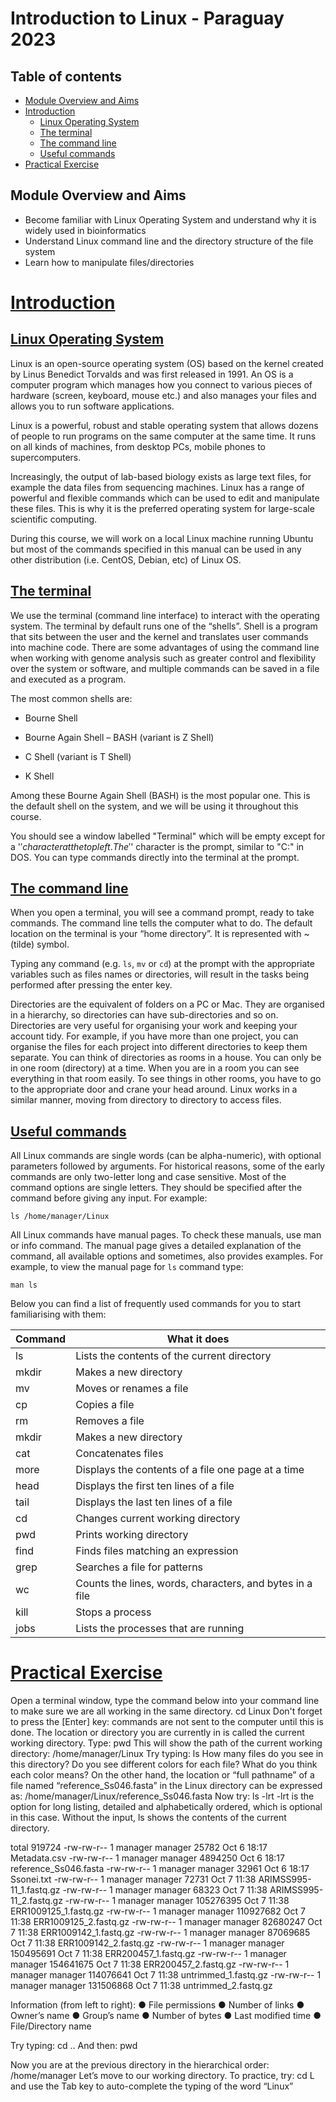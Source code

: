# Introduction to Linux - Paraguay 2023 <!-- omit in toc -->

## Table of contents <!-- omit in toc -->
- [Module Overview and Aims](#module-overview-and-aims)
- [Introduction](#introduction)
  - [Linux Operating System](#linux-operating-system)
  - [The terminal](#the-terminal)
  - [The command line](#the-command-line)
  - [Useful commands](#useful-commands)
- [Practical Exercise](#practical-exercise)

## Module Overview and Aims
- Become familiar with Linux Operating System and understand why it is widely used in bioinformatics
- Understand Linux command line and the directory structure of the file system
- Learn how to manipulate files/directories

# [Introduction](#introduction)

## [Linux Operating System](#linux-operating-system)
Linux is an open-source operating system (OS) based on the kernel created by Linus Benedict Torvalds and was first released in 1991. An OS is a computer program which manages how you connect to various pieces of hardware (screen, keyboard, mouse etc.) and also manages your files and allows you to run software applications.

Linux is a powerful, robust and stable operating system that allows dozens of people to run programs on the same computer at the same time. It runs on all kinds of machines, from desktop PCs, mobile phones to supercomputers.

Increasingly, the output of lab-based biology exists as large text files, for example the data files from sequencing machines. Linux has a range of powerful and flexible commands which can be used to edit and manipulate these files. This is why it is the preferred operating system for large-scale scientific computing.

During this course, we will work on a local Linux machine running Ubuntu but most of the commands specified in this manual can be used in any other distribution (i.e. CentOS, Debian, etc) of Linux OS. 

## [The terminal](#the-terminal)
We use the terminal (command line interface) to interact with the operating system. The terminal by default runs one of the “shells”. Shell is a program that sits between the user and the kernel and translates user commands into machine code. There are some advantages of using the command line when working with genome analysis such as greater control and flexibility over the system or software, and multiple commands can be saved in a file and executed as a program. 

The most common shells are:

- Bourne Shell

- Bourne Again Shell – BASH (variant is Z Shell)

- C Shell (variant is T Shell)

- K Shell

Among these Bourne Again Shell (BASH) is the most popular one. This is the default shell on the
system, and we will be using it throughout this course. 

You should see a window labelled "Terminal" which will be empty except for a '$' character at the top left. The '$' character is the prompt, similar to "C:\" in DOS. 
You can type commands directly into the terminal at the prompt. 

## [The command line](#the-command-line)

When you open a terminal, you will see a command prompt, ready to take commands. The command line tells the computer what to do. The default location on the terminal is your “home directory”. It is represented with ~ (tilde) symbol. 

Typing any command (e.g. `ls`, `mv` or `cd`) at the prompt with the appropriate variables such as files names or directories, will result in the tasks being performed after pressing the enter key.

Directories are the equivalent of folders on a PC or Mac. They are organised in a hierarchy, so directories can have sub-directories and so on. Directories are very useful for organising your work and keeping your account tidy. For example, if you have more than one project, you can organise the files for each project into different directories to keep them separate. You can think of directories as rooms in a house. You can only be in one room (directory) at a time. When you are in a room you can see everything in that room easily. To see things in other rooms, you have to go to the appropriate door and crane your head around. Linux works in a similar manner, moving from directory to directory to access files. 

## [Useful commands](#useful-commands)
All Linux commands are single words (can be alpha-numeric), with optional parameters followed by arguments. For historical reasons, some of the early commands are only two-letter long and case sensitive. Most of the command options are single letters. They should be specified after the command before giving any input. For example:
```
ls /home/manager/Linux
```

All Linux commands have manual pages. To check these manuals, use man or info command. The manual page gives a detailed explanation of the command, all available options and sometimes, also provides examples. For example, to view the manual page for `ls` command type: 
```
man ls 
```

Below you can find a list of frequently used commands for you to start familiarising with them: 

| Command | What it does |
| ------ | ------------ |
| ls | Lists the contents of the current directory  |
| mkdir  | Makes a new directory  |
| mv | Moves or renames a file  |
| cp  | Copies a file  |
| rm | Removes a file  |
| mkdir  | Makes a new directory  |
| cat | Concatenates files  |
| more  | Displays the contents of a file one page at a time  |
| head | Displays the first ten lines of a file  |
| tail  | Displays the last ten lines of a file  |
| cd | Changes current working directory  |
| pwd	 | Prints working directory  |
| find  | Finds files matching an expression  |
| grep | Searches a file for patterns  |
| wc  | Counts the lines, words, characters, and bytes in a file  |
| kill | Stops a process  |
| jobs | Lists the processes that are running  |

# [Practical Exercise](#practical-exercise)

Open a terminal window, type the command below into your command line to make sure we are all working in the same directory. 
cd Linux
Don't forget to press the [Enter] key: commands are not sent to the computer until this is done.
The location or directory you are currently in is called the current working directory.
Type: pwd
This will show the path of the current working directory:
/home/manager/Linux
Try typing: ls
How many files do you see in this directory?
Do you see different colors for each file? What do you think each color means?
On the other hand, the location or “full pathname” of a file  named “reference_Ss046.fasta” in the Linux directory can be expressed as: 
/home/manager/Linux/reference_Ss046.fasta
Now try:
ls -lrt
-lrt is the option for long listing, detailed and alphabetically ordered, which is optional in this case. Without the input, ls shows the contents of the current directory.

total 919724
-rw-rw-r-- 1 manager manager 25782 Oct 6 18:17 Metadata.csv
-rw-rw-r-- 1 manager manager 4894250 Oct 6 18:17 reference_Ss046.fasta
-rw-rw-r-- 1 manager manager 32961 Oct 6 18:17 Ssonei.txt
-rw-rw-r-- 1 manager manager 72731 Oct 7 11:38 ARIMSS995-11_1.fastq.gz
-rw-rw-r-- 1 manager manager 68323 Oct 7 11:38 ARIMSS995-11_2.fastq.gz
-rw-rw-r-- 1 manager manager 105276395 Oct 7 11:38 ERR1009125_1.fastq.gz
-rw-rw-r-- 1 manager manager 110927682 Oct 7 11:38 ERR1009125_2.fastq.gz
-rw-rw-r-- 1 manager manager 82680247 Oct 7 11:38 ERR1009142_1.fastq.gz
-rw-rw-r-- 1 manager manager 87069685 Oct 7 11:38 ERR1009142_2.fastq.gz
-rw-rw-r-- 1 manager manager 150495691 Oct 7 11:38 ERR200457_1.fastq.gz
-rw-rw-r-- 1 manager manager 154641675 Oct 7 11:38 ERR200457_2.fastq.gz
-rw-rw-r-- 1 manager manager 114076641 Oct 7 11:38 untrimmed_1.fastq.gz
-rw-rw-r-- 1 manager manager 131506868 Oct 7 11:38 untrimmed_2.fastq.gz

 Information (from left to right): 
●	File permissions 
●	Number of links 
●	Owner’s name 
●	Group’s name 
●	Number of bytes 
●	Last modified time 
●	File/Directory name 

Try typing:
cd ..
And then:
pwd

Now you are at the previous directory in the hierarchical order: /home/manager
Let’s move to our working directory. To practice, try: cd L and use the Tab key to auto-complete the typing of the word “Linux”

	
	
	
	
	
	
	

	
	
	
	
	




